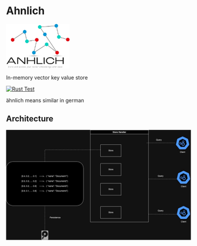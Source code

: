 # Ahnlich
<p align="left"><img src="assets/logo.jpg" alt="ahnlich" height="120px"></p>

In-memory vector key value store

[![Rust Test](https://github.com/deven96/ahnlich/actions/workflows/test.yml/badge.svg)](https://github.com/deven96/ahnlich/actions/workflows/test.yml)

ähnlich means similar in german

## Architecture

![Architecture Diagram](assets/ahnlich.jpeg)
